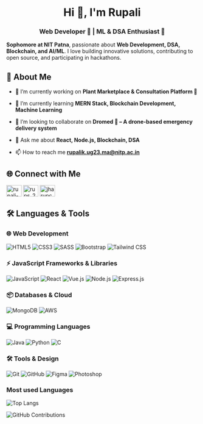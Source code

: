 
<h1 align="center">Hi 👋, I'm Rupali</h1>
<h3 align="center"> Web Developer 🚀 |  ML & DSA Enthusiast 🤖</h3>

**Sophomore at NIT Patna**, passionate about **Web Development, DSA, Blockchain, and AI/ML**. I love building innovative solutions, contributing to open source, and participating in hackathons.

## 🚀 About Me  

- 🔭 I’m currently working on **Plant Marketplace & Consultation Platform 🌱**

- 🌱 I’m currently learning **MERN Stack, Blockchain Development, Machine Learning**

- 👯 I’m looking to collaborate on **Dromed 🚁 – A drone-based emergency delivery system**

- 💬 Ask me about **React, Node.js, Blockchain, DSA**

- 📫 How to reach me **rupalik.ug23.ma@nitp.ac.in**

## 🌐 Connect with Me 
<p align="left">
<a href="https://linkedin.com/in/rupali-kumari" target="blank"><img align="center" src="https://raw.githubusercontent.com/rahuldkjain/github-profile-readme-generator/master/src/images/icons/Social/linked-in-alt.svg" alt="rupali-kumari" height="30" width="40" /></a>
<a href="https://www.leetcode.com/rups_2507" target="blank"><img align="center" src="https://raw.githubusercontent.com/rahuldkjain/github-profile-readme-generator/master/src/images/icons/Social/leet-code.svg" alt="rups_2507" height="30" width="40" /></a>
<a href="https://auth.geeksforgeeks.org/user/jharupcyjq" target="blank"><img align="center" src="https://raw.githubusercontent.com/rahuldkjain/github-profile-readme-generator/master/src/images/icons/Social/geeks-for-geeks.svg" alt="jharupcyjq" height="30" width="40" /></a>
</p>

## 🛠️ Languages & Tools  

### **🌐 Web Development**
![HTML5](https://img.shields.io/badge/HTML5-E34F26?style=for-the-badge&logo=html5&logoColor=white)
![CSS3](https://img.shields.io/badge/CSS3-1572B6?style=for-the-badge&logo=css3&logoColor=white)
![SASS](https://img.shields.io/badge/SASS-CC6699?style=for-the-badge&logo=sass&logoColor=white)
![Bootstrap](https://img.shields.io/badge/Bootstrap-563D7C?style=for-the-badge&logo=bootstrap&logoColor=white)
![Tailwind CSS](https://img.shields.io/badge/TailwindCSS-38B2AC?style=for-the-badge&logo=tailwind-css&logoColor=white)

### **⚡ JavaScript Frameworks & Libraries**
![JavaScript](https://img.shields.io/badge/JavaScript-F7DF1E?style=for-the-badge&logo=javascript&logoColor=black)
![React](https://img.shields.io/badge/React-20232A?style=for-the-badge&logo=react&logoColor=61DAFB)
![Vue.js](https://img.shields.io/badge/Vue.js-4FC08D?style=for-the-badge&logo=vue.js&logoColor=white)
![Node.js](https://img.shields.io/badge/Node.js-43853D?style=for-the-badge&logo=node.js&logoColor=white)
![Express.js](https://img.shields.io/badge/Express.js-404D59?style=for-the-badge)

### **📦 Databases & Cloud**
![MongoDB](https://img.shields.io/badge/MongoDB-4EA94B?style=for-the-badge&logo=mongodb&logoColor=white)
![AWS](https://img.shields.io/badge/AWS-232F3E?style=for-the-badge&logo=amazon-aws&logoColor=white)

### **💻 Programming Languages**
![Java](https://img.shields.io/badge/Java-%23ED8B00.svg?style=for-the-badge&logo=openjdk&logoColor=white)
![Python](https://img.shields.io/badge/Python-3776AB?style=for-the-badge&logo=python&logoColor=white)
![C](https://img.shields.io/badge/C-00599C?style=for-the-badge&logo=c&logoColor=white)

### **🛠️ Tools & Design**
![Git](https://img.shields.io/badge/Git-F05032?style=for-the-badge&logo=git&logoColor=white)
![GitHub](https://img.shields.io/badge/GitHub-181717?style=for-the-badge&logo=github&logoColor=white)
![Figma](https://img.shields.io/badge/Figma-F24E1E?style=for-the-badge&logo=figma&logoColor=white)
![Photoshop](https://img.shields.io/badge/Photoshop-31A8FF?style=for-the-badge&logo=adobe-photoshop&logoColor=white)


### Most used Languages
![Top Langs](https://github-readme-stats.vercel.app/api/top-langs/?username=rupali2507&langs_count=8&theme=tokyonight)


![GitHub Contributions](https://github-readme-stats.vercel.app/api?username=rupali2507&show_icons=true&theme=radical&include_all_commits=true&count_private=true)




